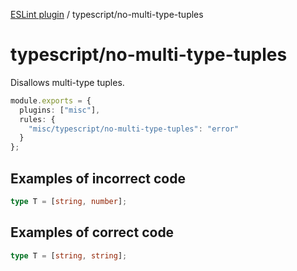 [ESLint plugin](https://ilyub.github.io/eslint-plugin/) / typescript/no-multi-type-tuples

# typescript/no-multi-type-tuples

Disallows multi-type tuples.

```ts
module.exports = {
  plugins: ["misc"],
  rules: {
    "misc/typescript/no-multi-type-tuples": "error"
  }
};
```

## Examples of incorrect code

```ts
type T = [string, number];
```

## Examples of correct code

```ts
type T = [string, string];
```